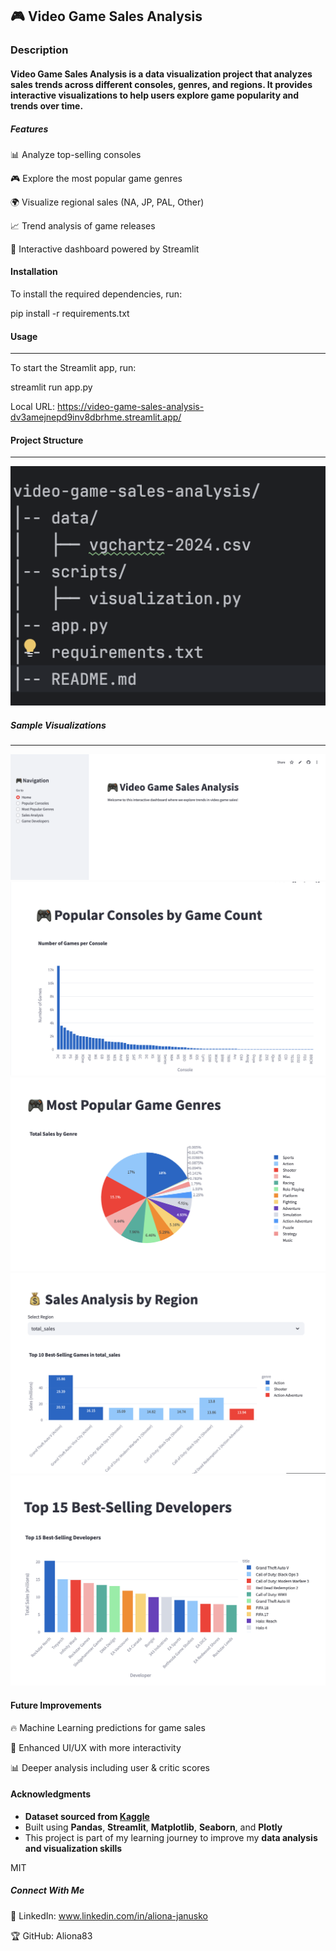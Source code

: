  ## 🎮 Video Game Sales Analysis

### Description

#### Video Game Sales Analysis is a data visualization project that analyzes sales trends across different consoles, genres, and regions. It provides interactive visualizations to help users explore game popularity and trends over time.

##### Features

📊 Analyze top-selling consoles

🎮 Explore the most popular game genres

🌍 Visualize regional sales (NA, JP, PAL, Other)

📈 Trend analysis of game releases

🚀 Interactive dashboard powered by Streamlit

#### Installation

To install the required dependencies, run:

pip install -r requirements.txt

#### Usage
***

To start the Streamlit app, run:

streamlit run app.py

Local URL: https://video-game-sales-analysis-dv3amejnepd9inv8dbrhme.streamlit.app/

#### Project Structure
***

![image](images/structure.png)
           

##### Sample Visualizations
***

![Image](images/graph_1.png)
![Image](images/graph_2.png)
![Image](images/graph_3.png)
![Image](images/graph_4.png)
![Image](images/graph_5.png)






#### Future Improvements

🔥 Machine Learning predictions for game sales

🎨 Enhanced UI/UX with more interactivity

📊 Deeper analysis including user & critic scores

#### Acknowledgments  

- **Dataset sourced from [Kaggle](https://www.kaggle.com/)**  
- Built using **Pandas**, **Streamlit**, **Matplotlib**, **Seaborn**, and **Plotly** 
- This project is part of my learning journey to improve my **data analysis and visualization skills**  

MIT

##### Connect With Me

💼 LinkedIn: www.linkedin.com/in/aliona-janusko

🏆 GitHub: Aliona83
